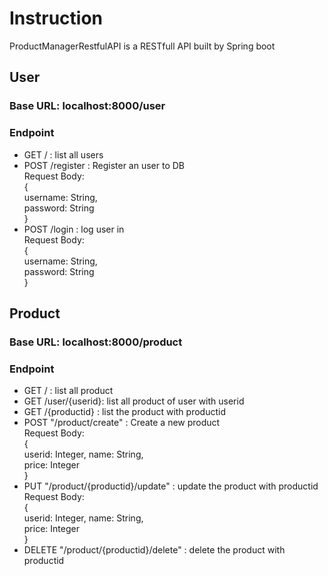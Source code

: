 # Instruction

ProductManagerRestfulAPI is a RESTfull API built by Spring boot  

## User  
### Base URL: localhost:8000/user  
### Endpoint  
- GET / : list all users  
- POST /register : Register an user to DB  
    Request Body:   
    {  
        username: String,  
        password: String  
    }  
- POST /login : log user in   
    Request Body:   
    {  
        username: String,  
        password: String  
    }  

## Product
### Base URL: localhost:8000/product 
### Endpoint  
- GET / : list all product  
- GET /user/{userid}: list all product of user with userid   
- GET /{productid} : list the product with productid  
- POST "/product/create" : Create a new product   
Request Body:   
    {  
        userid: Integer,
        name: String,  
        price: Integer  
    }  
- PUT "/product/{productid}/update" : update the product with productid  
Request Body:   
    {  
        userid: Integer,
        name: String,  
        price: Integer  
    }  
- DELETE "/product/{productid}/delete" : delete the product with productid  